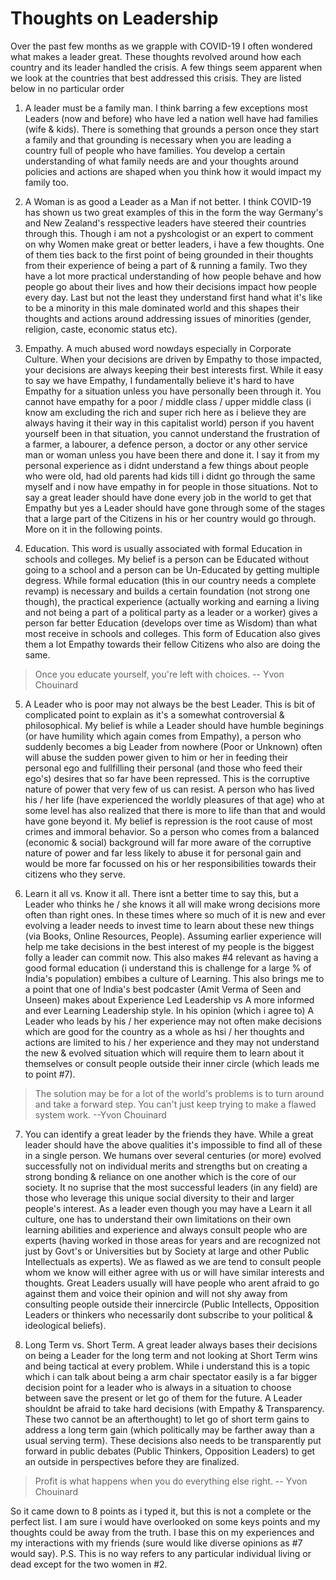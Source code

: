 # Thoughts on Leadership

Over the past few months as we grapple with COVID-19 I often wondered what makes a leader great. These thoughts revolved around how each country and its leader handled the crisis. A few things seem apparent when we look at the countries that best addressed this crisis. They are listed below in no particular order

1. A leader must be a family man. I think barring a few exceptions most Leaders (now and before) who have led a nation well have had families (wife & kids). There is something that grounds a person once they start a family and that grounding is necessary when you are leading a country full of people who have families. You develop a certain understanding of what family needs are and your thoughts around policies and actions are shaped when you think how it would impact my family too.

2. A Woman is as good a Leader as a Man if not better. I think COVID-19 has shown us two great examples of this in the form the way Germany's and New Zealand's resspective leaders have steered their countries through this. Though i am not a pyshcologist or an expert to comment on why Women make great or better leaders, i have a few thoughts. One of them ties back to the first point of being grounded in their thoughts from their experience of being a part of & running a family. Two they have a lot more practical understanding of how people behave and how people go about their lives and how their decisions impact how people every day. Last but not the least they understand first hand what it's like to be a minority in this male dominated world and this shapes their thoughts and actions around addressing issues of minorities (gender, religion, caste, economic status etc).

3. Empathy. A much abused word nowdays especially in Corporate Culture. When your decisions are driven by Empathy to those impacted, your decisions are always keeping their best interests first. While it easy to say we have Empathy, I fundamentally believe it's hard to have Empathy for a situation unless you have personally been through it. You cannot have empathy for a poor / middle class / upper middle class (i know am excluding the rich and super rich here as i believe they are always having it their way in this capitalist world) person if you havent yourself been in that situation, you cannot understand the frustration of a farmer, a labourer, a defence person, a doctor or any other service man or woman unless you have been there and done it. I say it from my personal experience as i didnt understand a few things about people who were old, had old parents had kids till i didnt go through the same myself and i now have empathy in for people in those situations. Not to say a great leader should have done every job in the world to get that Empathy but yes a Leader should have gone through some of the stages that a large part of the Citizens in his or her country would go through. More on it in the following points.

4. Education. This word is usually associated with formal Education in schools and colleges. My belief is a person can be Educated without going to a school and a person can be Un-Educated by getting multiple degress. While formal education (this in our country needs a complete revamp) is necessary and builds a certain foundation (not strong one though), the practical experience (actually working and earning a living and not being a part of a political party as a leader or a worker) gives a person far better Education (develops over time as Wisdom) than what most receive in schools and colleges. This form of Education also gives them a lot Empathy towards their fellow Citizens who also are doing the same.

> Once you educate yourself, you're left with choices. -- Yvon Chouinard

5. A Leader who is poor may not always be the best Leader. This is bit of complicated point to explain as it's a somewhat controversial & philosophical. My belief is while a Leader should have humble beginings (or have humility which again comes from Empathy), a person who suddenly becomes a big Leader from nowhere (Poor or Unknown) often will abuse the sudden power given to him or her in feeding their personal ego and fullfilling their personal (and those who feed their ego's) desires that so far have been repressed. This is the corruptive nature of power that very few of us can resist. A person who has lived his / her life (have experienced the worldly pleasures of that age) who at some level has also realized that there is more to life than that and would have gone beyond it. My belief is repression is the root cause of most crimes and immoral behavior. So a person who comes from a balanced (economic & social) background will far more aware of the corruptive nature of power and far less likely to abuse it for personal gain and would be more far focussed on his or her responsibilities towards their citizens who they serve.

6. Learn it all vs. Know it all. There isnt a better time to say this, but a Leader who thinks he / she knows it all will make wrong decisions more often than  right ones. In these times where so much of it is new and ever evolving a leader needs to invest time to learn about these new things (via Books, Online Resources, People). Assuming earlier experience will help me take decisions in the best interest of my people is the biggest folly a leader can commit now. This also makes #4 relevant as having a good formal education (i understand this is challenge for a large % of India's population) embibes a culture of Learning. This also brings me to a point that one of India's best podcaster (Amit Verma of Seen and Unseen) makes about Experience Led Leadership vs A more informed and ever Learning Leadership style. In his opinion (which i agree to) A Leader who leads by his / her experience may not often make decisions which are good for the country as a whole as hsi / her thoughts and actions are limited to his / her experience and they may not understand the new & evolved situation which will require them to learn about it themselves or consult people outside their inner circle (which leads me to point #7).

> The solution may be for a lot of the world's problems is to turn around and take a forward step. You can't just keep trying to make a flawed system work. --Yvon Chouinard

7. You can identify a great leader by the friends they have. While a great leader should have the above qualities it's impossible to find all of these in a single person. We humans over several centuries (or more) evolved successfully not on individual merits and strengths but on creating a strong bonding & reliance on one another which is the core of our society. It no suprise that the most successful leaders (in any field) are those who leverage this unique social diversity to their and larger people's interest. As a leader even though you may have a Learn it all culture, one has to understand their own limitations on their own learning abilities and experience and always consult people who are experts (having worked in those areas for years and are recognized not just by Govt's or Universities but by Society at large and other Public Intellectuals as experts). We as flawed as we are tend to consult people whom we know will either agree with us or will have similar interests and thoughts. Great Leaders usually will have people who arent afraid to go against them and voice their opinion and will not shy away from consulting people outside their innercircle (Public Intellects, Opposition Leaders or thinkers who necessarily dont subscribe to your political & ideological beliefs).

8. Long Term vs. Short Term. A great leader always bases their decisions on being a Leader for the long term and not looking at Short Term wins and being tactical at every problem. While i understand this is a topic which i can talk about being a arm chair spectator easily is a far bigger decision point for a leader who is always in a situation to choose between save the present or let go of them for the future. A Leader shouldnt be afraid to take hard decisions (with Empathy & Transparency. These two cannot be an afterthought) to let go of short term gains to address a long term gain (which politically may be farther away than a usual serving term). These decisions also needs to be transparently put forward in public debates (Public Thinkers, Opposition Leaders) to get an outside in perspectives before they are finalized.

> Profit is what happens when you do everything else right. -- Yvon Chouinard

So it came down to 8 points as i typed it, but this is not a complete or the perfect list. I am sure i would have overlooked on some keys points and my thoughts could be away from the truth. I base this on my experiences and my interactions with my friends (sure would like diverse opinions as #7 would say).
P.S. This is no way refers to any particular individual living or dead except for the two women in #2.